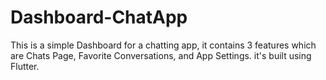 # Dashboard-ChatApp
This is a simple Dashboard for a chatting app, it contains 3 features which are Chats Page, Favorite Conversations, and App Settings. it's built using Flutter.
